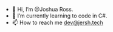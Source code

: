 - 👋 Hi, I’m @Joshua Ross.
- 🌱 I’m currently learning to code in C#.
- 📫 How to reach me  dev@jersh.tech

<!---
joshmross/joshmross is a ✨ special ✨ repository because its `README.md` (this file) appears on your GitHub profile.
You can click the Preview link to take a look at your changes.
--->

